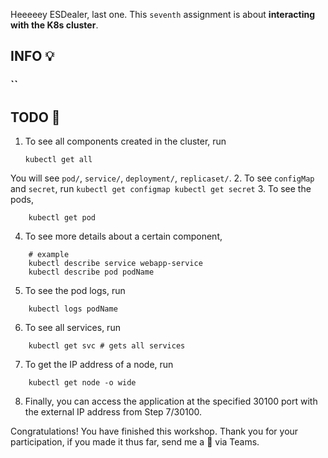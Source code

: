 Heeeeey ESDealer, last one. This `seventh` assignment is about **interacting with the K8s cluster**.

## INFO 💡
### ``

## TODO 🎅
1. To see all components created in the cluster, run
    ```
    kubectl get all
    ```
You will see `pod/`, `service/`, `deployment/`, `replicaset/`.
2. To see `configMap` and `secret`, run
    ```
    kubectl get configmap
    kubectl get secret
    ```
3. To see the pods,
```
    kubectl get pod
```
4. To see more details about a certain component,
```
    # example
    kubectl describe service webapp-service
    kubectl describe pod podName
```
5. To see the pod logs, run
```
    kubectl logs podName
```
6. To see all services, run
```
    kubectl get svc # gets all services
```
7. To get the IP address of a node, run
```
    kubectl get node -o wide
```
8. Finally, you can access the application at the specified 30100 port with the external IP address from Step 7/30100.

Congratulations! You have finished this workshop. Thank you for your participation, if you made it thus far, send me a 🍍 via Teams.
